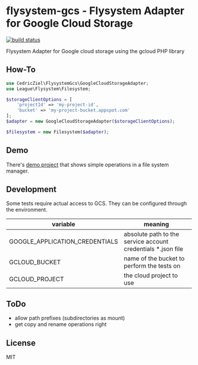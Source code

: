 # flysystem-gcs - Flysystem Adapter for Google Cloud Storage

[![build status](https://gitlab.com/cedricziel/flysystem-gcs/badges/master/build.svg)](https://gitlab.com/cedricziel/flysystem-gcs/commits/master)

Flysystem Adapter for Google cloud storage using the gcloud PHP library

## How-To

```php
use CedricZiel\FlysystemGcs\GoogleCloudStorageAdapter;
use League\Flysystem\Filesystem;

$storageClientOptions = [
    'projectId' => 'my-project-id',
    'bucket' => 'my-project-bucket.appspot.com'
];
$adapter = new GoogleCloudStorageAdapter($storageClientOptions);

$filesystem = new Filesystem($adapter);
```

## Demo

There's [demo project](https://github.com/cedricziel/flysystem-gcs-demo) that shows simple operations in a file system manager.

## Development

Some tests require actual access to GCS. They can be configured through
the environment.

| variable | meaning |
|----------|---------|
| GOOGLE_APPLICATION_CREDENTIALS | absolute path to the service account credentials *.json file |
| GCLOUD_BUCKET | name of the bucket to perform the tests on |
| GCLOUD_PROJECT | the cloud project to use |

## ToDo

* allow path prefixes (subdirectories as mount)
* get copy and rename operations right

## License

MIT
